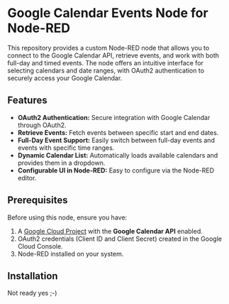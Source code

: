 # Google Calendar Events Node for Node-RED

This repository provides a custom Node-RED node that allows you to connect to the Google Calendar API, retrieve events, and work with both full-day and timed events. The node offers an intuitive interface for selecting calendars and date ranges, with OAuth2 authentication to securely access your Google Calendar.

## Features

- **OAuth2 Authentication:** Secure integration with Google Calendar through OAuth2.
- **Retrieve Events:** Fetch events between specific start and end dates.
- **Full-Day Event Support:** Easily switch between full-day events and events with specific time ranges.
- **Dynamic Calendar List:** Automatically loads available calendars and provides them in a dropdown.
- **Configurable UI in Node-RED:** Easy to configure via the Node-RED editor.

## Prerequisites

Before using this node, ensure you have:

1. A [Google Cloud Project](https://console.cloud.google.com/) with the **Google Calendar API** enabled.
2. OAuth2 credentials (Client ID and Client Secret) created in the Google Cloud Console.
3. Node-RED installed on your system.

## Installation

Not ready yes ;-)

